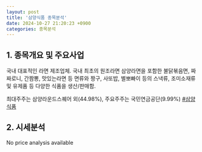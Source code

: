```yaml
---
layout: post
title: '삼양식품 종목분석'
date: 2024-10-27 21:20:23 +0900
categories: 종목분석
---
```


## 1. 종목개요 및 주요사업

국내 대표적인 라면 제조업체. 국내 최초의 원조라면 삼양라면을 포함한 불닭볶음면, 짜짜로니, 간짬뽕, 맛있는라면 등 면류와 짱구, 사또밥, 별뽀빠이 등의 스낵류, 조미소재류 및 유제품 등 다양한 식품을 생산/판매함. 

최대주주는 삼양라운드스퀘어 외(44.98%), 주요주주는 국민연금공단(9.99%)
[#삼양식품](#)

## 2. 시세분석

No price analysis available
